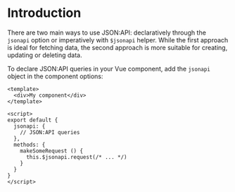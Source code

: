 # Introduction

There are two main ways to use JSON:API: declaratively through the `jsonapi` option or imperatively with `$jsonapi` helper. While the first approach is ideal for fetching data, the second approach is more suitable for creating, updating or deleting data.

To declare JSON:API queries in your Vue component, add the `jsonapi` object in the component options:

```vue
<template>
  <div>My component</div>
</template>

<script>
export default {
  jsonapi: {
    // JSON:API queries
  },
  methods: {
    makeSomeRequest () {
      this.$jsonapi.request(/* ... */)
    }
  }
}
</script>
```
